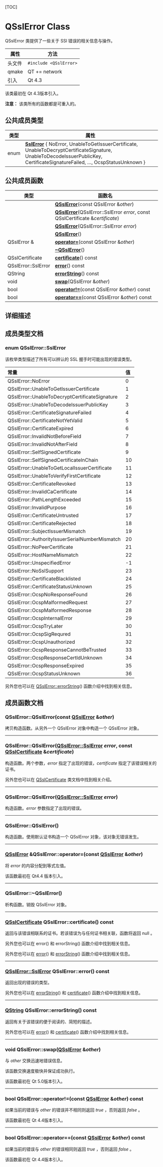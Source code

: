 [TOC]



# QSslError Class

QSslError 类提供了一些关于 SSl 错误的相关信息与操作。

| 属性   | 方法                   |
| ------ | ---------------------- |
| 头文件 | `#include <QSslError>` |
| qmake  | QT += network          |
| 引入   | Qt 4.3                 |

该类最初在 Qt 4.3版本引入。

**注意：** 该类所有的函数都是可重入的。



## 公共成员类型

| 类型 | 属性                                                         |
| ---- | ------------------------------------------------------------ |
| enum | **[SslError](#enum-qsslerrorenum-qsslerrorsslerror)** { NoError, UnableToGetIssuerCertificate, UnableToDecryptCertificateSignature, UnableToDecodeIssuerPublicKey, CertificateSignatureFailed, …, OcspStatusUnknown } |



## 公共成员函数

| 类型                | 函数名                                                       |
| ------------------- | ------------------------------------------------------------ |
|                     | **[QSslError](#qsslerrorqsslerrorconst-qsslerror-other)**(const QSslError &*other*) |
|                     | **[QSslError](#qsslerrorqsslerrorqsslerrorsslerror-error-const-qsslcertificate-certificate)**(QSslError::SslError *error*, const QSslCertificate &*certificate*) |
|                     | **[QSslError](#qsslerrorqsslerrorqsslerrorsslerror-error)**(QSslError::SslError *error*) |
|                     | **[QSslError](#qsslerrorqsslerror)**()                       |
| QSslError &         | **[operator=](#qsslerror-qsslerroroperatorconst-qsslerror-other)**(const QSslError &*other*) |
|                     | **[~QSslError](#qsslerrorqsslerror-1)**()                    |
| QSslCertificate     | **[certificate](#qsslcertificate-qsslerrorcertificate-const)**() const |
| QSslError::SslError | **[error](#qsslerrorsslerror-qsslerrorerror-const)**() const |
| QString             | **[errorString](#qstring-qsslerrorerrorstring-const)**() const |
| void                | **[swap](#void-qsslerrorswapqsslerror-other)**(QSslError &*other*) |
| bool                | **[operator!=](#bool-qsslerroroperatorconst-qsslerror-other-const)**(const QSslError &*other*) const |
| bool                | **[operator==](#bool-qsslerroroperatorconst-qsslerror-other-const-1)**(const QSslError &*other*) const |



## 详细描述



## 成员类型文档

### enum QSslError::**SslError**

该枚举类型描述了所有可以辨认的 SSL 握手时可能出现的错误类型。

| 常量                                           | 值   |
| :--------------------------------------------- | :--- |
| QSslError::NoError                             | 0    |
| QSslError::UnableToGetIssuerCertificate        | 1    |
| QSslError::UnableToDecryptCertificateSignature | 2    |
| QSslError::UnableToDecodeIssuerPublicKey       | 3    |
| QSslError::CertificateSignatureFailed          | 4    |
| QSslError::CertificateNotYetValid              | 5    |
| QSslError::CertificateExpired                  | 6    |
| QSslError::InvalidNotBeforeField               | 7    |
| QSslError::InvalidNotAfterField                | 8    |
| QSslError::SelfSignedCertificate               | 9    |
| QSslError::SelfSignedCertificateInChain        | 10   |
| QSslError::UnableToGetLocalIssuerCertificate   | 11   |
| QSslError::UnableToVerifyFirstCertificate      | 12   |
| QSslError::CertificateRevoked                  | 13   |
| QSslError::InvalidCaCertificate                | 14   |
| QSslError::PathLengthExceeded                  | 15   |
| QSslError::InvalidPurpose                      | 16   |
| QSslError::CertificateUntrusted                | 17   |
| QSslError::CertificateRejected                 | 18   |
| QSslError::SubjectIssuerMismatch               | 19   |
| QSslError::AuthorityIssuerSerialNumberMismatch | 20   |
| QSslError::NoPeerCertificate                   | 21   |
| QSslError::HostNameMismatch                    | 22   |
| QSslError::UnspecifiedError                    | -1   |
| QSslError::NoSslSupport                        | 23   |
| QSslError::CertificateBlacklisted              | 24   |
| QSslError::CertificateStatusUnknown            | 25   |
| QSslError::OcspNoResponseFound                 | 26   |
| QSslError::OcspMalformedRequest                | 27   |
| QSslError::OcspMalformedResponse               | 28   |
| QSslError::OcspInternalError                   | 29   |
| QSslError::OcspTryLater                        | 30   |
| QSslError::OcspSigRequred                      | 31   |
| QSslError::OcspUnauthorized                    | 32   |
| QSslError::OcspResponseCannotBeTrusted         | 33   |
| QSslError::OcspResponseCertIdUnknown           | 34   |
| QSslError::OcspResponseExpired                 | 35   |
| QSslError::OcspStatusUnknown                   | 36   |

另外您也可以在 [QSslError::errorString](#qstring-qsslerrorerrorstring-const)() 函数介绍中找到相关信息。



## 成员函数文档

### QSslError::**QSslError**(const [QSslError](qthelp://org.qt-project.qtnetwork.5150/qtnetwork/qsslerror.html#QSslError) &*other*)

拷贝构造函数。从另外一个 QSslError 对象中构造一个 QSslError 对象。

---

### QSslError::**QSslError**([QSslError::SslError](qthelp://org.qt-project.qtnetwork.5150/qtnetwork/qsslerror.html#SslError-enum) *error*, const [QSslCertificate](qthelp://org.qt-project.qtnetwork.5150/qtnetwork/qsslcertificate.html) &*certificate*)

构造函数。两个参数，*error* 指定了出现的错误，*certificate* 指定了该错误相关的证书。

另外您也可以在 [QSslCertificate](../QSslCertificate/QSslCertificate.md) 类文档中找到相关介绍。

---

### QSslError::**QSslError**([QSslError::SslError](qthelp://org.qt-project.qtnetwork.5150/qtnetwork/qsslerror.html#SslError-enum) *error*)

构造函数。*error* 参数指定了出现的错误。

---

### QSslError::**QSslError**()

构造函数。使用默认证书构造一个 QSslError 对象，该对象无错误发生。

---

### [QSslError](qthelp://org.qt-project.qtnetwork.5150/qtnetwork/qsslerror.html#QSslError) &QSslError::**operator=**(const [QSslError](qthelp://org.qt-project.qtnetwork.5150/qtnetwork/qsslerror.html#QSslError) &*other*)

将 *error* 的内容分配到等式左值。

该函数最初在 Qt4.4 版本引入。

---

### QSslError::~QSslError()

析构函数。销毁 QSslError 对象。

---

### [QSslCertificate](qthelp://org.qt-project.qtnetwork.5150/qtnetwork/qsslcertificate.html) QSslError::**certificate**() const

返回与该错误相联系的证书。若该错误为与任何证书相关联，函数将返回 null 。

另外您也可以在 error() 和 errorString() 函数介绍中找到相关信息。

另外您也可以在 [error](#qsslerrorsslerror-qsslerrorerror-const)() 和 [errorString](#qstring-qsslerrorerrorstring-const)() 函数介绍中找到相关信息。

---

### [QSslError::SslError](qthelp://org.qt-project.qtnetwork.5150/qtnetwork/qsslerror.html#SslError-enum) QSslError::**error**() const

返回出现的错误的类型。

另外您也可以在 [errorString](#qstring-qsslerrorerrorstring-const)() 和 [certificate](#qsslcertificate-qsslerrorcertificate-const)() 函数介绍中找到相关信息。

---

### [QString](qthelp://org.qt-project.qtnetwork.5150/qtcore/qstring.html) QSslError::**errorString**() const

返回有关于该错误的便于阅读的、简短的描述。

另外您也可以在 [error](#qsslerrorsslerror-qsslerrorerror-const)() 和 [certificate](#qsslcertificate-qsslerrorcertificate-const)() 函数介绍中找到相关信息。

---

### void QSslError::**swap**([QSslError](qthelp://org.qt-project.qtnetwork.5150/qtnetwork/qsslerror.html#QSslError) &*other*)

与 *other* 交换迅速地错误信息。

该函数交换速度极快并保证成功执行。

该函数最初在 Qt 5.0版本引入。

---

### bool QSslError::**operator!=**(const [QSslError](qthelp://org.qt-project.qtnetwork.5150/qtnetwork/qsslerror.html#QSslError) &*other*) const

如果当前的错误与 *other* 的错误并不相同则返回 *true* ，否则返回 *false* 。

该函数最初在 Qt 4.4版本引入。

---

### bool QSslError::**operator==**(const [QSslError](qthelp://org.qt-project.qtnetwork.5150/qtnetwork/qsslerror.html#QSslError) &*other*) const

如果当前的错误与 *other* 的错误相同则返回 *true* ，否则返回 *false* 。

该函数最初在 Qt 4.4版本引入。